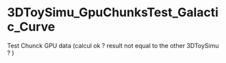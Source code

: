 # 3DToySimu_GpuChunksTest_Galactic_Curve

Test Chunck GPU data (calcul ok ? result not equal to the other 3DToySimu ? )
